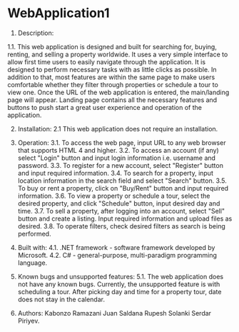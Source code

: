 # WebApplication1
1. Description:

1.1. This web application is designed and built for searching for, buying, renting, and selling a property worldwide. It uses a very simple interface to allow first time users to easily navigate through the application. It is designed to perform necessary tasks with as little clicks as possible. In addition to that, most features are within the same page to make users comfortable whether they filter through properties or schedule a tour to view one. Once the URL of the web application is entered, the main/landing page will appear. Landing page contains all the necessary features and buttons to push start a great user experience and operation of the application. 

2. Installation:
2.1 This web application does not require an installation. 

3. Operation:
3.1. To access the web page, input URL to any web browser that supports HTML 4 and higher.
3.2. To access an account (if any) select "Login" button and input login information i.e. username and password.
3.3. To register for a new account, select "Register" button and input required information.
3.4. To search for a property, input location information in the search field and select "Search" button.
3.5. To buy or rent a property, click on "Buy/Rent" button and input required information.
3.6. To view a property or schedule a tour, select the desired property, and click "Schedule" button, input desired day and time.
3.7. To sell a property, after logging into an account, select "Sell" button and create a listing. Input required information and upload files as desired.
3.8. To operate filters, check desired filters as search is being performed. 

4. Built with:
4.1. .NET framework - software framework developed by Microsoft.
4.2. C# - general-purpose, multi-paradigm programming language.

5. Known bugs and unsupported features: 
5.1. The web application does not have any known bugs.
Currently, the unsupported feature is with scheduling a tour. 
After picking day and time for a property tour, date does not stay in the calendar.

6. Authors:
Kabonzo Ramazani
Juan Saldana
Rupesh Solanki
Serdar Piriyev.
